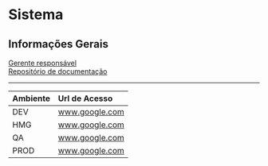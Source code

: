 
<h1 id="sistema">Sistema</h1>
<h2 id="informações-gerais">Informações Gerais</h2>
<p><a href="http://intranet.fnde.gov.br/tivirtual/index.php/cgdes/responsaveis-manutencao-e-projetos">Gerente responsável</a><br>
<a href="https://www.fnde.gov.br/repositorio/doc-sis/sistema">Repositório de documentação</a></p>
<hr>

<table>
<thead>
<tr>
<th align="left">Ambiente</th>
<th align="left">Url de Acesso</th>
</tr>
</thead>
<tbody>
<tr>
<td align="left">DEV</td>
<td align="left"><a href="https://www.google.com">www.google.com</a></td>
</tr>
<tr>
<td align="left">HMG</td>
<td align="left"><a href="https://www.google.com">www.google.com</a></td>
</tr>
<tr>
<td align="left">QA</td>
<td align="left"><a href="https://www.google.com">www.google.com</a></td>
</tr>
<tr>
<td align="left">PROD</td>
<td align="left"><a href="https://www.google.com">www.google.com</a></td>
</tr>
</tbody>
</table>
